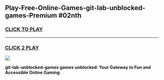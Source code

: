 
## Play-Free-Online-Games-git-lab-unblocked-games-Premium #02nth
<h3>
<a href="https://premium.freeplayer.one?title=git-lab-unblocked-games&ref=8M">CLICK TO PLAY</a></h3>
<hr>

<h3>
<a href="https://premium.freeplayer.one?title=git-lab-unblocked-games&ref=8M">CLICK 2 PLAY</a>
  
</h3>

<a href="https://premium.freeplayer.one?title=git-lab-unblocked-games&ref=8M"><img src="https://clearcache.store/games.png"></a>


**git-lab-unblocked-games games unblocked: Your Gateway to Fun and Accessible Online Gaming**

